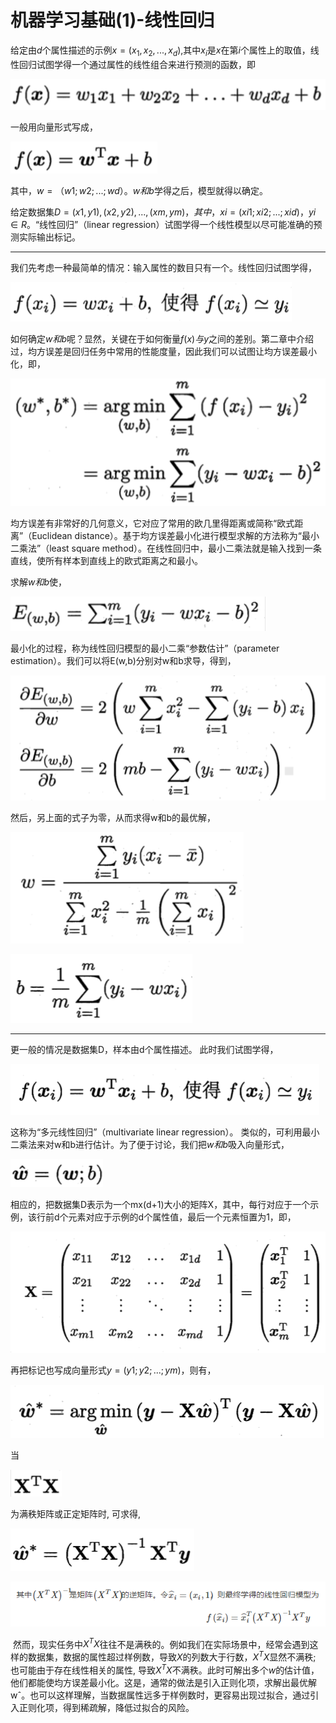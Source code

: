 # 机器学习基础(1)-线性回归



给定由$d$个属性描述的示例$x=(x_1,x_2,...,x_d)$,其中$x_i$是$x$在第$i$个属性上的取值，线性回归试图学得一个通过属性的线性组合来进行预测的函数，即 

![1531145778052](assets/1531145778052.png)

一般用向量形式写成， 

![1531145810545](assets/1531145810545.png)

其中，$w=（w1;w2;...;wd）$。$w和b$学得之后，模型就得以确定。 



给定数据集$D={(x1,y1),(x2,y2), ... ,(xm,ym)}，其中，xi=(xi1;xi2;...;xid)，yi∈R$。“线性回归”（linear regression）试图学得一个线性模型以尽可能准确的预测实际输出标记。 

------

我们先考虑一种最简单的情况：输入属性的数目只有一个。线性回归试图学得， 

![1531146059829](assets/1531146059829.png)

如何确定$w和b$呢？显然，关键在于如何衡量$f(x)与y$之间的差别。第二章中介绍过，均方误差是回归任务中常用的性能度量，因此我们可以试图让均方误差最小化，即， 

![1531146165312](assets/1531146165312.png)



均方误差有非常好的几何意义，它对应了常用的欧几里得距离或简称“欧式距离”（Euclidean distance）。基于均方误差最小化进行模型求解的方法称为“最小二乘法”（least square method）。在线性回归中，最小二乘法就是输入找到一条直线，使所有样本到直线上的欧式距离之和最小。

 求解$w和b$使，

![1531146289607](assets/1531146289607.png)

最小化的过程，称为线性回归模型的最小二乘“参数估计”（parameter estimation）。我们可以将E(w,b)分别对w和b求导，得到，  

![1531146325428](assets/1531146325428.png)

然后，另上面的式子为零，从而求得w和b的最优解， 

![1531146451164](assets/1531146451164.png)

![1531146463101](assets/1531146463101.png)

------

更一般的情况是数据集D，样本由d个属性描述。 此时我们试图学得， 

![1531146555908](assets/1531146555908.png)

这称为“多元线性回归”（multivariate linear regression）。 类似的，可利用最小二乘法来对w和b进行估计。为了便于讨论，我们把$w和b$吸入向量形式， 

![1531146588572](assets/1531146588572.png)

相应的，把数据集D表示为一个mx(d+1)大小的矩阵X，其中，每行对应于一个示例，该行前d个元素对应于示例的d个属性值，最后一个元素恒置为1，即， 

![1531146615920](assets/1531146615920.png)

再把标记也写成向量形式$y=(y1;y2;...;ym)$，则有，

![1531146676492](assets/1531146676492.png)

当

![1531146928667](assets/1531146928667.png)

为满秩矩阵或正定矩阵时, 可求得,

![1531146970411](assets/1531146970411.png)

![1531204259116](assets/1531204259116.png)

 然而，现实任务中$X^TX$往往不是满秩的。例如我们在实际场景中，经常会遇到这样的数据集，数据的属性超过样例数，导致$X$的列数大于行数，$X^TX$显然不满秩; 也可能由于存在线性相关的属性, 导致$X^TX$不满秩。此时可解出多个$w$的估计值，他们都能使均方误差最小化。这是，通常的做法是引入正则化项，求解出最优解wˆ。也可以这样理解，当数据属性远多于样例数时，更容易出现过拟合，通过引入正则化项，得到稀疏解，降低过拟合的风险。 